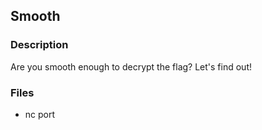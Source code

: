 ## Smooth

### Description
Are you smooth enough to decrypt the flag? Let's find out!

### Files
- nc port